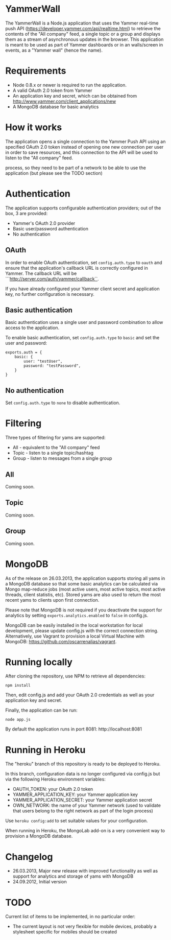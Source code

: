 YammerWall
================

The YammerWall is a Node.js application that uses the Yammer real-time push API (https://developer.yammer.com/api/realtime.html) to retrieve the contents of the "All company" feed, a single topic or a group and displays them as a stream of asynchronous updates in the browser. This application is meant to be used as part of Yammer dashboards or in an walls/screen in events, as a "Yammer wall" (hence the name).

Requirements
============
* Node 0.8.x or newer is required to run the application.
* A valid OAuth 2.0 token from Yammer
* An application key and secret, which can be obtained from http://www.yammer.com/client_applications/new
* A MongoDB database for basic analytics

How it works
============
The application opens a single connection to the Yammer Push API using an specified OAuth 2.0 token instead of opening one new connection per user in order to save resources, and this connection to the API will be used to listen to the "All company" feed. 



 process, so they need to be part of a network to be able to use the application (but please see the TODO section)

Authentication
==============
The application supports configurable authentication providers; out of the box, 3 are provided:

* Yammer's OAuth 2.0 provider
* Basic user/password authentication
* No authentication

OAuth
-----
In order to enable OAuth authentication, set ```config.auth.type``` to ```oauth``` and ensure that the application's callback URL is correctly configured in Yammer. The callback URL will be ```http://server.com/auth/yammer/callback``.

If you have already configured your Yammer client secret and application key, no further configuration is necessary.

Basic authentication
--------------------
Basic authentication uses a single user and password combination to allow access to the application.

To enable basic authentication, set ```config.auth.type``` to ```basic``` and set the user and password:

```
exports.auth = {
	basic: {
		user: "testUser",
		password: "testPassword",
	}	
}
```

No authentication
-----------------
Set ```config.auth.type``` to ```none``` to disable authentication. 

Filtering
=========
Three types of filtering for yams are supported:

* All - equivalent to the "All company" feed
* Topic - listen to a single topic/hashtag
* Group - listen to messages from a single group

All
---
Coming soon.

Topic
-----
Coming soon.

Group
-----
Coming soon.

MongoDB
=======
As of the release on 26.03.2013, the application supports storing all yams in a MongoDB database so that some basic analytics can be 
calculated via Mongo map-reduce jobs (most active users, most active topics, most active threads, client statistis, etc). Stored yams
are also used to return the most recent yams to clients upon first connection.

Please note that MongoDB is not required if you deactivate the support for analytics by setting ```exports.analytics.enabled``` to ```false``` in config.js. 

MongoDB can be easily installed in the local workstation for local development, please update config.js with the correct
connection string. Alternatively, use Vagrant to provision a local Virtual Machine with MongoDB: https://github.com/oscarrenalias/vagrant.

Running locally
===============
After cloning the repository, use NPM to retrieve all dependencies:

```npm install```

Then, edit config.js and add your OAuth 2.0 credentials as well as your application key and secret.

Finally, the application can be run:

```node app.js```

By default the application runs in port 8081: http://localhost:8081

Running in Heroku
=================
The "heroku" branch of this repository is ready to be deployed to Heroku. 

In this branch, configuration data is no longer configured via config.js but via the following Heroku environment variables:

* OAUTH_TOKEN: your OAuth 2.0 token
* YAMMER_APPLICATION_KEY: your Yammer application key
* YAMMER_APPLICATION_SECRET: your Yammer application secret
* OWN_NETWORK: the name of your Yammer network (used to validate that users belong to the right network as part of the login process)

Use ```heroku config:add``` to set suitable values for your configuration.

When running in Heroku, the MongoLab add-on is a very convenient way to provision a MongoDB database.

Changelog
=========
* 26.03.2013, Major new release with improved functionality as well as support for analytics and storage of yams with MongoDB
* 24.09.2012, Initial version

TODO
====
Current list of items to be implemented, in no particular order:

* The current layout is not very flexible for mobile devices, probably a stylesheet specific for mobiles should be created
